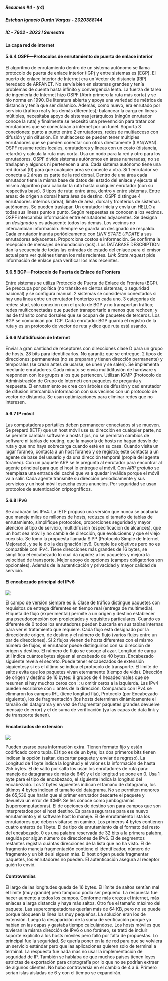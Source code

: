 
##### Resumen #4 - (r4)
##### Esteban Ignacio Durán Vargas - 2020388144
##### IC - 7602 - 2023 I Semestre

#### La capa red de internet


#### 5.6.4 OSPF—Protocolos de enrutamiento de puerta de enlace interior

El algoritmo de enrutamiento dentro de un sistema autónomo se llama protocolo de puerta de enlace interior (IGP) y entre sistemas es (EGP). El puerto de enlace interior de Internet era un Vector de distancia (RIP) heredado de ARPANET. No servía bien en sistemas grandes y tenía problemas de cuenta hasta infinito y convergencia lenta. La fuerza de tarea de ingeniería de Internet hizo OSPF (Abrir primero la ruta más corta) y se hio norma en 1990. De literatura abierta y apoya una variedad de métrica de distancia y tenía que ser dinámico. Además, como nuevo, era enrutado por servicio (tráfico real y los demás diferentes); balancear la carga en líneas múltiples, necesitaba apoyo de sistemas jerárquicos (ningún enrutador conoce la ruta) y finalmente se necesitó una prevennción para tratar con enrutadores que se conectaban a internet por un tunel. Soporta 3 conexiones: punto a punto entre 2 enrutadores, redes de multiacceso con difusión y sin difusión. En multiacceso se pueden tener múltiples enrutadores que se pueden conectar con otros directamente (LAN/WAN). OSPF resume redes locales, enrutadores y líneas con un costo (distancia, retardo) y calcula la ruta más corta. Usa un nodo para la red y otro para los enrutadores. OSPF divide sistemas autónomos en áreas numeradas; no se traslapan y algunos ni pertenecen a una. Cada sistema autónomo tiene una red dorsal (0) para que cualquier area se conecte a otra. Si 1 enrutador se conecta a 2 áreas es parte de la red dorsal. Dentro de una área cada enrutador tiene la misma base de datos del estado del enlace y ejecuta el mismo algoritmo para calcular la ruta hasta cualquier enrutador (con su respectiva base). 3 tipos de ruta: entre área, dentro y entre sistemas. Entre areas: de origen a dorsal hasta área de destino. OSPF distingue 4 enrutadores: internos (área), límite de área, dorsal y fronterios de sistemas autónomos. Se pueden traslapar. Un enrutador inicia y envía un HELLO a todas sus lineas punto a punto. Según respuestas se conocen a los vecinos. OSPF intercambia información entre enrutadores adyacentes. Se designa un *designado*  y es adyacente todos los demás. Los vecinos no intercambian información. Siempre se guarda un designado de respaldo. Cada enrutador inunda periódicamente con *LINK STATE UPDATE* a sus enrutadores adyacentes. Proporciona costos e información. Se confirma la recepción de mensajes de inundación (ack). Los DATABASE DESCRIPTION dan la secuencia de todas las entradas de estado del enlace para el emisor actual para ver quiénes tienen los más recientes. *Link State request* pide información de enlace para verificar los más receintes.

#### 5.6.5 BGP—Protocolo de Puerta de Enlace de Frontera

Entre sistemas se utiliza Protocolo de Puerta de Enlace de Frontera (BGP). Se preocupa por política (no tránsito en ciertos sistemas, o seguridad nacional) y se configura manual. 2 sistemas se consideran conectados si hay una línea entre un enrutador fronterizo en cada uno. 3 categorías de redes: stud, sólo conexión con el grafo de BGP y no transportan tráfico; redes multiconectadas que pueden transportarlo a menos que rechcen; y las de tránsito como dorsales que se ocupan de paquetes de terceros. Los BGP se comunican por TCP. Cada enrutador BGP guarda el registro de la ruta y es un protocolo de vector de ruta y dice qué ruta está usando.

#### 5.6.6 Multidifusión de Internet 

Enviar a gran cantidad de receptores con direcciones clase D para un grupo de hosts. 28 bits para identificarlos. No garantiz que se entregue. 2 tipos de direcciones: permanentes (no se preparan y tienen dirección permanente) y temporales (se crean antes de usarse; se unen y se salen). Se implementa mediante enrutadores. Cada minuto se envía multidifusión de hardware y responden con los grupos a los que pertencen. Utilizan IGMP (Protocolo de Administración de Grupo de Internet) con paquetes de pregunta y respuesta. El enrutamiento se crea con árboles de difusión y cad enrutador de difusión intercambia información con sus vecinos con un protocolo de vector de distancia. Se usan optimizaciones para eliminar redes que no interesen.

#### 5.6.7 IP móvil

Las computadoras portatiles deben permanecer conectados si se mueven. Se preparó (IETF) que un host móvil use su dirección en cualquier parte, no se permite cambiar software a hosts fijos, no se permitan cambios de software ni tablas de routing, que la mayoría de hosts no hagan desvío de ruta y que nno haya sobrecarga cuando esté en su casa. Cuando visita un lugar foraneo, contacta a un host foraneo y se registra; este contacta a un agente de base del usuario y da una dirección temporal (propia del agente foráneo). Con un paquete ARP se le pregunta al enrutador para encontrar al agente principal para que el host lo entregue al móvil. Con *ARP gratuito* se reemplaza una entrada del caché que va a quedar inválida porque el móvil va a salir. Cada agente transmite su dirección periódicamente y sus servicios y un host móvil escucha estos anuncios. Por seguridad se usan protoolos de autenticación criptográficos. 

#### 5.6.8 IPv6

Se acabarán las IPv4. La IETF propuso una versión que nunca se acabaría que maneje miles de millones de hosts, reduzca el tamaño de tablas de enrutamiento, simplifique protocolos, proporciones seguridad y mayor atención al tipo de servicio, multidifusión (especificación de alcances), que un host sea móvil y no cambie de dirección, que evolucioens y que el viejo coexista. Se tomó la propuesta llamada SIPP (Protocolo Simple de Internet Mejorado), y se le dio la designación Ipv6. Cumple los objetivos pero no es compatible con IPv4. Tiene direcciones más grandes de 16 bytes, se simplifica el encabezado lo cual da rapidez a los paquetes y mejora la velocidad de transporte. Mejor apoyo de opciones (campos obligatorios son opcionales). Además de la autenticación y privacidad y mayor calidad de servicio.

#### El encabezado principal del IPv6

![](https://cdn.discordapp.com/attachments/462125259382849546/1094664133506502666/image.png)

El campo de versión siempre es 6. Clase de tráfico distingue paquetes con requisitos de entrega diferentes en tiempo real (entrega de multimedia). Etiqueta de flujo (experimental) permite a un origen y destino establecer una pseudoconexión con propiedades y requisitos particulares. Cuando es diferente de 0 todos los enrutadores pueden buscarla en sus tablas internas para ver el tratamiento que requiere. Cada flujo está designado por la direcciónde origen, de destino y el número de flujo (varios flujos entre un par de direcciones). Si 2 flujos vienen de hosts diferentes con el mismo número de flujos, el enrutador puede distinguirlos con su dirección de origen y destino. El número de flujo se escoge al azar. Longitud de carga útil indica cuántos bytes siguen al encabeado de 40 bytes. Encabezado siguiente revela el secreto. Puede tener encabezados de extensión siguientesy si es el último se indica el protocolo de transporte. El límite de saltos evita que los paquetes vivan eternamente (tiempo de vida). Dirección de origen y destino de 16 bytes: 8 grupos de 4 hexadecimales que se resumen si hay muchos ceros con :: u omitir ceros a la izquierda. Las IPv4 pueden escribirse con :: antes de la dirección. Comparado con IPv4 se elimnaron los campos IHL (tiene longitud fija), Protocolo (por Encabezado siguiente), los de fragmentación  (los hosts determinan dinámicamente el tamaño del datagrama y  en vez de fragmentar paquetes grandes devuelve mensaje de error) y el de suma de verificación (ya las capas de data link y de transporte tienen).


#### Encabezados de extensión

![](https://cdn.discordapp.com/attachments/462125259382849546/1094685826832678922/image.png)

Pueden usarse para información extra. Tienen formato fijo y están codificado como tupla. El tipo es de un byte; los dos primeros bits tienen indican la opción (saltar, descartar paquete y enviar de regreso). La Longitud de 1 byte indica la lognitud y el valor es la información de hasta 255 bytes. El de salto por salto los usan los enrutadores de ruta para: manejo de datagramas de más de 64K y el de longitud se pone en 0. Usa 1 byte para el tipo de encabezado, el siguiente indica la longitud del encabezado. Los 2 bytes siguientes indican el tamaño de datagrama, los últimos 4 bytes indican el tamaño del datagrama. No se permiten menores de 65,536 que harán que el primer enrutador descarte el paquete y devuelva un error de ICMP. Se les conoce como jumbogramas (supercomputadoras). El de opciones de destino son para campos que son interpretados por el host destino. Es para asegurarse para ese nuevo enrutamiento y el software host lo maneje. El de enrutamiento lista los enrutadores que deben visitarse en camino. Los primeros 4 bytes contienen cuatro enteros de 1 byte. El de tipo de enrutamiento da el formato del resto del encabezado. 0 es una palabra reservada de 32 bits a la primera palabra, seguida por algún número de direcciones de IPv6. El de segmentos restantes registra cuántas direcciones de la lista que no ha visto. El de fragmento maneja fragmentación contiene el identificador, número de fragmento y un bit de si siguen más. El host origen puede fragmentar paquetes, los enrutadores no pueden. El autenticación asegura al receptor quién lo envió.

#### Controversias

El largo de las longitudes queda de 16 bytes. El límite de saltos sentían mal el límite (muy grande) pero tampoco podía ser pequeño. La respuesta fue hacer aumento a todos los campos. Conforme más crezca el internet, más enlaces a larga distancia y haya más saltos. Otro fue el tamaño máximo del paquete. Las supercomputadoras querían más de 64 KB, pero no se puede porque bloquean la línea los muy pequeños. La solución eran los de extensión. Luego la desaparición de la suma de verificación porque ya habían en las capas y gastaba tiempo calculándose. Los hosts móviles que tuvieran la misma dirección de IPv6 o uno foráneo, se trató de incluir soporte explícito a los hosts móviles pero falló por falta de propuestas. Lo principal fue la seguridad. Se quería poner en la de red para que se volviera un servicio estándar pero que las aplicaciones quieren solo de terminal a terminal. La respuesta fue nada más no usar la implementación de seguridad de IP. También se hablaba de que muchos países tienen leyes estrictas de exportación para criptografía por lo que no se podrían extraer de algunos clientes. No hubo controversia en el cambio de 4 a 6. Primero serían islas aisladas de 6 y con el tiempo se expandirán.